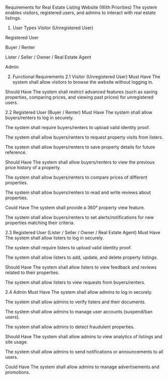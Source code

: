 Requirements for Real Estate Listing Website (With Priorities)
The system enables visitors, registered users, and admins to interact with real estate listings.

1. User Types
Visitor (Unregistered User)


Registered User


Buyer / Renter


Lister / Seller / Owner / Real Estate Agent


Admin



2. Functional Requirements
2.1 Visitor (Unregistered User)
Must Have
The system shall allow visitors to browse the website without logging in.


Should Have
The system shall restrict advanced features (such as saving properties, comparing prices, and viewing past prices) for unregistered users.



2.2 Registered User (Buyer / Renter)
Must Have
The system shall allow buyers/renters to log in securely.


The system shall require buyers/renters to upload valid identity proof.


The system shall allow buyers/renters to request property visits from listers.


The system shall allow buyers/renters to save property details for future reference.


Should Have
The system shall allow buyers/renters to view the previous price history of a property.


The system shall allow buyers/renters to compare prices of different properties.


The system shall allow buyers/renters to read and write reviews about properties.


Could Have
The system shall provide a 360° property view feature.


The system shall allow buyers/renters to set alerts/notifications for new properties matching their criteria.



2.3 Registered User (Lister / Seller / Owner / Real Estate Agent)
Must Have
The system shall allow listers to log in securely.


The system shall require listers to upload valid identity proof.


The system shall allow listers to add, update, and delete property listings.


Should Have
The system shall allow listers to view feedback and reviews related to their properties.


The system shall allow listers to view requests from buyers/renters.



2.4 Admin
Must Have
The system shall allow admins to log in securely.


The system shall allow admins to verify listers and their documents.


The system shall allow admins to manage user accounts (suspend/ban users).


The system shall allow admins to detect fraudulent properties.


Should Have
The system shall allow admins to view analytics of listings and site usage.


The system shall allow admins to send notifications or announcements to all users.


Could Have
The system shall allow admins to manage advertisements and promotions.

